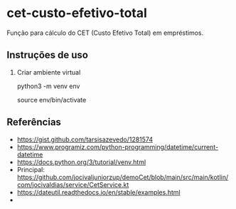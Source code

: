 # cet-custo-efetivo-total
 Função para cálculo do CET (Custo Efetivo Total) em empréstimos.

## Instruções de uso

1. Criar ambiente virtual

    python3 -m venv env

    source env/bin/activate


## Referências

* <https://gist.github.com/tarsisazevedo/1281574>
* <https://www.programiz.com/python-programming/datetime/current-datetime>
* <https://docs.python.org/3/tutorial/venv.html>
* Principal: <https://github.com/jocivaljuniorzup/demoCet/blob/main/src/main/kotlin/com/jocivaldias/service/CetService.kt>
* <https://dateutil.readthedocs.io/en/stable/examples.html>
*
